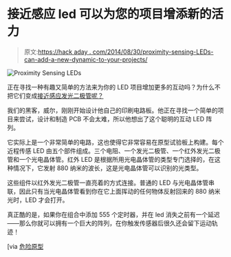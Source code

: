 # 接近感应 led 可以为您的项目增添新的活力

> 原文:[https://hack aday . com/2014/08/30/proximity-sensing-LEDs-can-add-a-new-dynamic-to-your-projects/](https://hackaday.com/2014/08/30/proximity-sensing-leds-can-add-a-new-dynamic-to-your-projects/)

![Proximity Sensing LEDs](../Images/c471e2f717cde462e611f46a444e6ed1.png)

正在寻找一种有趣又简单的方法来为你的 LED 项目增加更多的互动吗？为什么不把它们变成[接近感应发光二极管呢？](http://www.instructables.com/id/Motion-Sensing-LEDs)

我们的黑客，威尔，刚刚开始设计他自己的印刷电路板。他正在寻找一个简单的项目来尝试，设计和制造 PCB 不会太难，所以他想出了这个聪明的互动 LED 阵列。

它实际上是一个非常简单的电路，这也使得它非常容易在原型试验板上构建。每个近程传感 LED 由五个部件组成。三个电阻、一个发光二极管、一个红外发光二极管和一个光电晶体管。红外 LED 是根据所用光电晶体管的类型专门选择的，在这种情况下，它发射 880 纳米的波长，这是光电晶体管可以识别的光类型。

这些组件以红外发光二极管一直亮着的方式连接。普通的 LED 与光电晶体管串联，因此只有当光电晶体管看到你在它上面挥动的任何物体反射回来的 880 纳米光时，LED 才会打开。

真正酷的是，如果你在组合中添加 555 个定时器，并在 led 消失之前有一个延迟——那么你就可以拥有一个巨大的阵列，在你触发传感器后很久还会留下运动轨迹！

[via [危险原型](http://dangerousprototypes.com/2014/08/25/proximity-sensing-leds/)